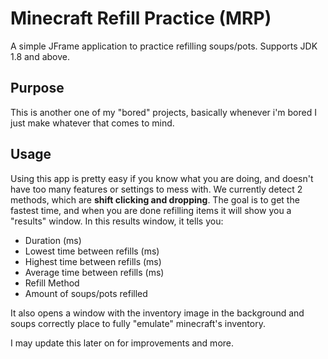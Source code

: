 # Minecraft Refill Practice (MRP)
A simple JFrame application to practice refilling soups/pots. Supports JDK 1.8 and above.

## Purpose
This is another one of my "bored" projects, basically whenever i'm bored I just make whatever that comes to mind.

## Usage
Using this app is pretty easy if you know what you are doing, and doesn't have too many features or settings to mess with.
We currently detect 2 methods, which are **shift clicking and dropping**.
The goal is to get the fastest time, and when you are done refilling items it will show you a "results" window.
In this results window, it tells you:
 - Duration (ms)
 - Lowest time between refills (ms)
 - Highest time between refills (ms)
 - Average time between refills (ms)
 - Refill Method
 - Amount of soups/pots refilled

It also opens a window with the inventory image in the background and soups correctly place to fully "emulate" minecraft's inventory.

I may update this later on for improvements and more.
